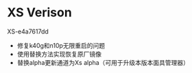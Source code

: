 # XS Verison
XS-e4a7617dd
* 修复k40g和n10p无限重启的问题
* 使用替换方法实现恢复原厂镜像
* 替换alpha更新通道为Xs alpha（可用于升级本版本面具管理器）

